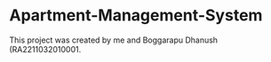 # Apartment-Management-System

This project was created by me and Boggarapu Dhanush (RA2211032010001.
